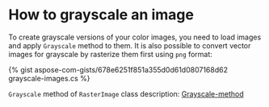 # How to grayscale an image

To create grayscale versions of your color images, you need to load images and apply `Grayscale` method to them. It is also possible to convert vector images for grayscale by rasterize them first using `png` format:  

{% gist aspose-com-gists/678e6251f851a355d0d61d0807168d62 grayscale-images.cs %}

`Grayscale` method of `RasterImage` class description: 
[Grayscale-method](https://reference.aspose.com/imaging/net/aspose.imaging/rasterimage/grayscale/)
